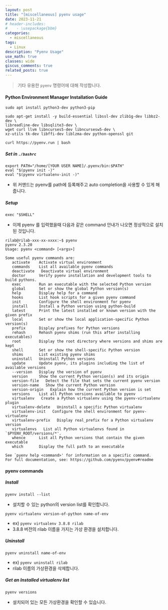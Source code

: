 ```yaml
---
layout: post
title: "[miscellaneous] pyenv usage"
date: 2023-11-21
# header-includes:
#    - \usepackage{bbm}
categories:
  - miscellaneous
tags:
  - Linux
description: "Pyenv Usage"
use_math: true
classes: wide
giscus_comments: true
related_posts: true
---
```


> 기타 유용한 `pyenv` 명령어에 대해 작성합니다.

#### Python Environment Manager Installation Guide

`sudo apt install python3-dev python3-pip`

```shell
sudo apt-get install -y build-essential libssl-dev zlib1g-dev libbz2-dev \
libreadline-dev libsqlite3-dev \
wget curl llvm libncurses5-dev libncursesw5-dev \
xz-utils tk-dev libffi-dev liblzma-dev python-openssl git
```

```shell
curl https://pyenv.run | bash
```

##### Set in `./bashrc`

```shell
export PATH="/home/[YOUR USER NAME]/.pyenv/bin:$PATH"
eval "$(pyenv init -)"
eval "$(pyenv virtualenv-init -)"
```

* 위 커맨드는 pyenv를 path에 등록해주고 auto completion을 사용할 수 있게 해줍니다.

##### Setup 
`exec "$SHELL"`

* 이제 pyenv 를 입력했을때 다음과 같은 command 안내가 나오면 정상적으로 설치된 것입니다.

```shell
rilab@rilab-xxx-xx-xxxx:~$ pyenv
pyenv 2.3.20
Usage: pyenv <command> [<args>]

Some useful pyenv commands are:
   activate    Activate virtual environment
   commands    List all available pyenv commands
   deactivate   Deactivate virtual environment
   doctor      Verify pyenv installation and development tools to build pythons.
   exec        Run an executable with the selected Python version
   global      Set or show the global Python version(s)
   help        Display help for a command
   hooks       List hook scripts for a given pyenv command
   init        Configure the shell environment for pyenv
   install     Install a Python version using python-build
   latest      Print the latest installed or known version with the given prefix
   local       Set or show the local application-specific Python version(s)
   prefix      Display prefixes for Python versions
   rehash      Rehash pyenv shims (run this after installing executables)
   root        Display the root directory where versions and shims are kept
   shell       Set or show the shell-specific Python version
   shims       List existing pyenv shims
   uninstall   Uninstall Python versions
   update      Update pyenv, its plugins including the list of available versions
   --version   Display the version of pyenv
   version     Show the current Python version(s) and its origin
   version-file   Detect the file that sets the current pyenv version
   version-name   Show the current Python version
   version-origin   Explain how the current Python version is set
   versions    List all Python versions available to pyenv
   virtualenv   Create a Python virtualenv using the pyenv-virtualenv plugin
   virtualenv-delete   Uninstall a specific Python virtualenv
   virtualenv-init   Configure the shell environment for pyenv-virtualenv
   virtualenv-prefix   Display real_prefix for a Python virtualenv version
   virtualenvs   List all Python virtualenvs found in `$PYENV_ROOT/versions/*'.
   whence      List all Python versions that contain the given executable
   which       Display the full path to an executable

See `pyenv help <command>' for information on a specific command.
For full documentation, see: https://github.com/pyenv/pyenv#readme

```  


#### pyenv commands

##### Install
`pyenv install --list`

* 설치할 수 있는 python의 version list를 확인합니다.

`pyenv virtualenv version-of-python name-of-env `

* ex) `pyenv virtualenv 3.8.8 rilab`
* 3.8.8 버전의 rilab 이름을 가지는 가상 환경을 설치합니다.

##### Uninstall

`pyenv uninstall name-of-env`

* ex) `pyenv uninstall rilab`
* rilab 이름의 가상환경을 삭제합니다.

##### Get an Installed virtualenv list

`pyenv versions`

* 설치되어 있는 모든 가상환경을 확인할 수 있습니다.